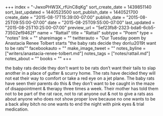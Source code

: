 +++
index = "-JwxoPHW3X_rfUnC8qKg"
sort_create_date = 1439851140
sort_last_updated = 1440523500
sort_publish_date = 1440521700
create_date = "2015-08-17T15:39:00-07:00"
publish_date = "2015-08-25T09:55:00-07:00"
date = "2015-08-25T09:55:00-07:00"
last_updated = "2015-08-25T10:25:00-07:00"
preview_url = "5ef23fb8-2323-bda6-6cb5-73502ef9462f"
name = "Rattail"
title = "Rattail"
subtype = "Poem"
type = "notes"
link = ""
shareimage = ""
twitterauto = "Our Tuesday poem by Anastacia Renee Tolbert starts \"the baby rats decide they don\u2019t want to be rats\""
facebookauto = ""
make_image_tweet = ""
notes_byline = ["writers/anastacia-renee-tolbert.md"]
notes_tags = ["notes/rattail.md"]
notes_about = ""
books = ""
+++
<p class="poem-wrap">the baby rats decide they don’t want to be rats don’t want their tails to slap another in a place of gutter & scurry home. The rats have decided they will not eat their way to comfort or take a red eye on a jet plane. The baby rats have seen their parents do this & they don’t want to be caught in the maze of disappointment & therapy three times a week. Their mother has told them not to be part of the rat race, not to rat anyone out & not to give a rats ass about anyone who does not show proper love because no one wants to be a back alley bitch no one wants to end the night with pink eyes & trial medication.</p> 
